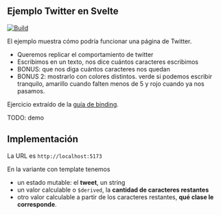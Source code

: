 ## Ejemplo Twitter en Svelte

[![Build](https://github.com/uqbar-project/eg-twitter-svelte/actions/workflows/build.yml/badge.svg)](https://github.com/uqbar-project/eg-twitter-svelte/actions/workflows/build.yml)

El ejemplo muestra cómo podría funcionar una página de Twitter.

- Queremos replicar el comportamiento de twitter
- Escribimos en un texto, nos dice cuántos caracteres escribimos
- BONUS: que nos diga cuántos caracteres nos quedan
- BONUS 2: mostrarlo con colores distintos. verde si podemos escribir tranquilo, amarillo cuando falten menos de 5 y rojo cuando ya nos pasamos.

Ejercicio extraído de la [guía de binding](https://algo3.uqbar-project.org/gua-prctica-de-ejercicios/ejercicios-binding).

TODO: demo

## Implementación

La URL es `http://localhost:5173`

En la variante con template tenemos

- un estado mutable: el **tweet**, un string
- un valor calculable o `$derived`, la **cantidad de caracteres restantes**
- otro valor calculable a partir de los caracteres restantes, **qué clase le corresponde**.
